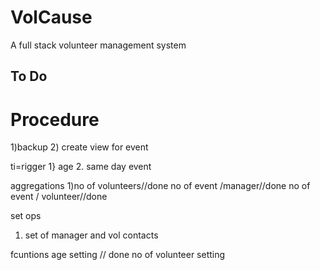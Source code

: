 # VolCause

A full stack volunteer management system

## To Do

# Procedure

1)backup 2)
create view for event

ti=rigger
1} age 2. same day event

aggregations
1)no of volunteers//done
no of event /manager//done
no of event / volunteer//done

set ops

1.  set of manager and vol contacts

fcuntions
age setting // done
no of volunteer setting

